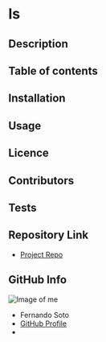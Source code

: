 
# **ls**

## Description 



## Table of contents

        

## Installation



## Usage



## Licence

        

## Contributors



## Tests




## Repository Link

- [Project Repo](link)

## GitHub Info 

![Image of me](https://avatars1.githubusercontent.com/u/61527225?v=4)
- Fernando Soto
- [GitHub Profile](https://github.com/hoffman1200)
- <null>

